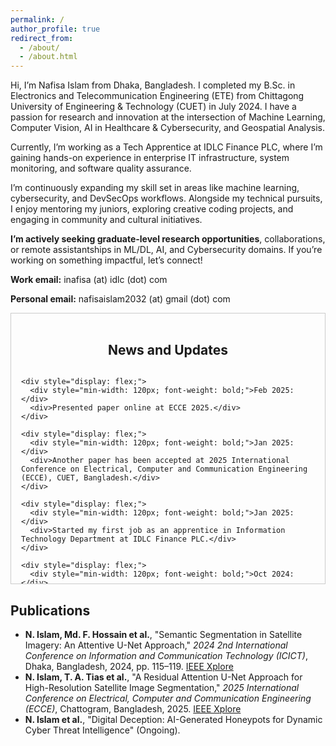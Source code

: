 ```yaml
---
permalink: /
author_profile: true
redirect_from: 
  - /about/
  - /about.html
---
```


Hi, I’m Nafisa Islam from Dhaka, Bangladesh. I completed my B.Sc. in Electronics and Telecommunication Engineering (ETE) from Chittagong University of Engineering & Technology (CUET) in July 2024. I have a  passion for research and innovation at the intersection of Machine Learning, Computer Vision, AI in Healthcare & Cybersecurity, and Geospatial Analysis.

Currently, I’m working as a Tech Apprentice at IDLC Finance PLC, where I’m gaining hands-on experience in enterprise IT infrastructure, system monitoring, and software quality assurance.

I’m continuously expanding my skill set in areas like machine learning, cybersecurity, and DevSecOps workflows. Alongside my technical pursuits, I enjoy mentoring my juniors, exploring creative coding projects, and engaging in community and cultural initiatives. 

**I’m actively seeking graduate-level research opportunities**, collaborations, or remote assistantships in ML/DL, AI, and Cybersecurity domains. If you’re working on something impactful, let’s connect!

**Work email:** inafisa (at) idlc (dot) com

**Personal email:** nafisaislam2032 (at) gmail (dot) com

<section id="news-updates" style="max-height: 400px; overflow-y: scroll; padding: 1rem; border: 1px solid #ccc;">
  <h2 style="text-align: center;">News and Updates</h2>
  <div style="display: flex; flex-direction: column; gap: 1rem;">

    <div style="display: flex;">
      <div style="min-width: 120px; font-weight: bold;">Feb 2025:</div>
      <div>Presented paper online at ECCE 2025.</div>
    </div>

    <div style="display: flex;">
      <div style="min-width: 120px; font-weight: bold;">Jan 2025:</div>
      <div>Another paper has been accepted at 2025 International Conference on Electrical, Computer and Communication Engineering (ECCE), CUET, Bangladesh.</div>
    </div>

    <div style="display: flex;">
      <div style="min-width: 120px; font-weight: bold;">Jan 2025:</div>
      <div>Started my first job as an apprentice in Information Technology Department at IDLC Finance PLC.</div>
    </div>

    <div style="display: flex;">
      <div style="min-width: 120px; font-weight: bold;">Oct 2024:</div>
      <div>Presented the paper at ICICT 2024 at ECE Building, BUET, Bangladesh.</div>
    </div>
    
    <div style="display: flex;">
      <div style="min-width: 120px; font-weight: bold;">Sept 2024:</div>
      <div>My first paper (based on undergrad thesis) got accepted at <em>2024 2nd International Conference on Information and Communication Technology (ICICT)</em>, BUET, Bangladesh.</div>
    </div>

    <div style="display: flex;">
      <div style="min-width: 120px; font-weight: bold;">Sept 2024:</div>
      <div>Completed my B.Sc. Degree.</div>
    </div>

    <div style="display: flex;">
      <div style="min-width: 120px; font-weight: bold;">June 2024:</div>
      <div>Defended my undergrad thesis!</div>
    </div>

  </div>
</section>

<h2>Publications</h2>
<ul>
  <li>
    <strong>N. Islam, Md. F. Hossain et al.</strong>, 
    "Semantic Segmentation in Satellite Imagery: An Attentive U-Net Approach," 
    <em>2024 2nd International Conference on Information and Communication Technology (ICICT)</em>, 
    Dhaka, Bangladesh, 2024, pp. 115–119. 
    <a href="https://ieeexplore.ieee.org/document/10839725">IEEE Xplore</a>
  </li>
  <li>
    <strong>N. Islam, T. A. Tias et al.</strong>, 
    "A Residual Attention U-Net Approach for High-Resolution Satellite Image Segmentation," 
    <em>2025 International Conference on Electrical, Computer and Communication Engineering (ECCE)</em>, 
    Chattogram, Bangladesh, 2025. 
    <a href="https://ieeexplore.ieee.org/document/11013405">IEEE Xplore</a>
  </li>
  <li>
    <strong>N. Islam et al.</strong>, 
    "Digital Deception: AI-Generated Honeypots for Dynamic Cyber Threat Intelligence" 
    (Ongoing). </li>
</ul>




